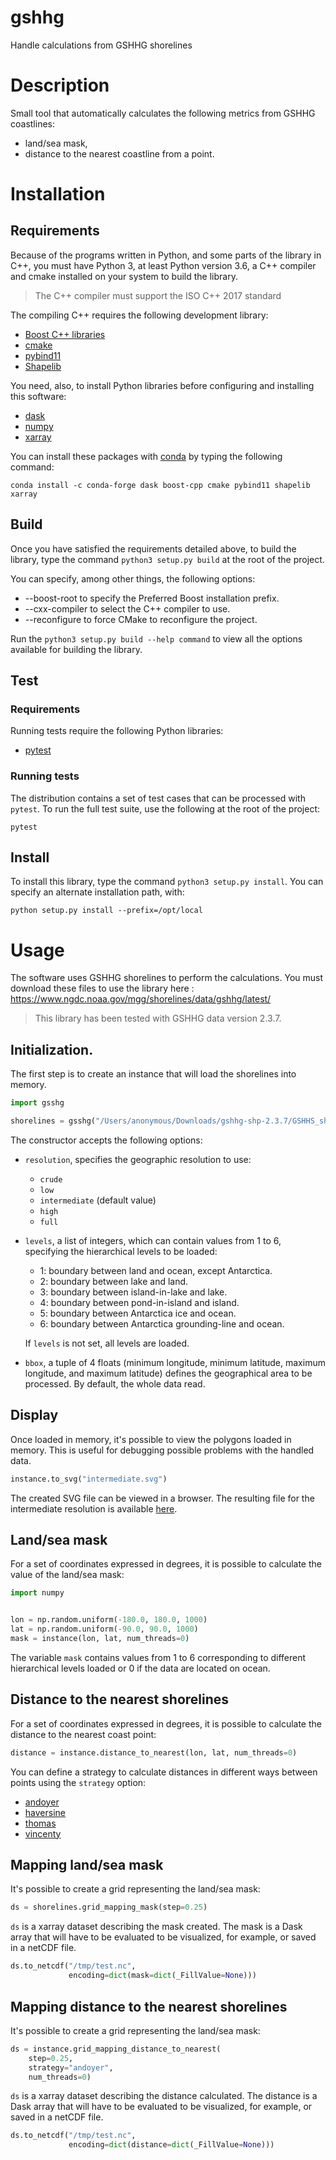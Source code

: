 # gshhg
Handle calculations from GSHHG shorelines

# Description

Small tool that automatically calculates the following metrics from GSHHG coastlines:
* land/sea mask,
* distance to the nearest coastline from a point.

# Installation

## Requirements

Because of the programs written in Python, and some parts of the library in C++, you must have Python 3, at least Python version 3.6, a C++ compiler and cmake installed on your system to build the library.

> The C++ compiler must support the ISO C++ 2017 standard

The compiling C++ requires the following development library:
* [Boost C++ libraries](https://www.boost.org/)
* [cmake](https://cmake.org/)
* [pybind11](https://github.com/pybind/pybind11)
* [Shapelib](http://shapelib.maptools.org/)

You need, also, to install Python libraries before configuring and installing this software:
* [dask](https://dask.org/)
* [numpy](https://numpy.org/)
* [xarray](http://xarray.pydata.org/)

You can install these packages with [conda](https://docs.conda.io/en/latest/) by typing the following command:

    conda install -c conda-forge dask boost-cpp cmake pybind11 shapelib xarray

## Build

Once you have satisfied the requirements detailed above, to build the library, type the command `python3 setup.py build` at the root of the project.

You can specify, among other things, the following options:
* --boost-root to specify the Preferred Boost installation prefix.
* --cxx-compiler to select the C++ compiler to use.
* --reconfigure to force CMake to reconfigure the project.

Run the `python3 setup.py build --help command` to view all the options available for building the library.

## Test

### Requirements

Running tests require the following Python libraries:
* [pytest](https://docs.pytest.org)

### Running tests
The distribution contains a set of test cases that can be processed with `pytest`. To run the full test suite, use the following at the root of the project:

    pytest

## Install

To install this library, type the command `python3 setup.py install`. You can specify an alternate installation path, with:

    python setup.py install --prefix=/opt/local

# Usage

The software uses GSHHG shorelines to perform the calculations. You must download these files to use the library here : https://www.ngdc.noaa.gov/mgg/shorelines/data/gshhg/latest/

> This library has been tested with GSHHG data version 2.3.7.

## Initialization.
The first step is to create an instance that will load the shorelines into memory.

```python
import gsshg

shorelines = gsshg("/Users/anonymous/Downloads/gshhg-shp-2.3.7/GSHHS_shp")
```

The constructor accepts the following options:
* `resolution`, specifies the geographic resolution to use:
  * `crude`
  * `low`
  * `intermediate` (default value)
  * `high`
  * `full`
* `levels`, a list of integers, which can contain values from 1 to 6,
  specifying the hierarchical levels to be loaded:
  * 1: boundary between land and ocean, except Antarctica.
  * 2: boundary between lake and land.
  * 3: boundary between island-in-lake and lake.
  * 4: boundary between pond-in-island and island.
  * 5: boundary between Antarctica ice and ocean.
  * 6: boundary between Antarctica grounding-line and ocean.

  If `levels` is not set, all levels are loaded.
* `bbox`, a tuple of 4 floats (minimum longitude, minimum latitude, maximum
  longitude, and maximum latitude) defines the geographical area to be
  processed. By default, the whole data read.

## Display

Once loaded in memory, it's possible to view the polygons loaded in memory. This
is useful for debugging possible problems with the handled data.

```python
instance.to_svg("intermediate.svg")
```

The created SVG file can be viewed in a browser. The resulting file for the
intermediate resolution is available [here](docs/intermediate.svg).

## Land/sea mask
For a set of coordinates expressed in degrees, it is possible to calculate the
value of the land/sea mask:

```python
import numpy


lon = np.random.uniform(-180.0, 180.0, 1000)
lat = np.random.uniform(-90.0, 90.0, 1000)
mask = instance(lon, lat, num_threads=0)
```

The variable `mask` contains values from 1 to 6 corresponding to different
hierarchical levels loaded or 0 if the data are located on ocean.

## Distance to the nearest shorelines

For a set of coordinates expressed in degrees, it is possible to calculate the
distance to the nearest coast point:

```python
distance = instance.distance_to_nearest(lon, lat, num_threads=0)
```

You can define a strategy to calculate distances in different ways between
points using the `strategy` option:
* [andoyer](https://www.boost.org/doc/libs/1_75_0/boost/geometry/strategies/geographic/distance_andoyer.hpp)
* [haversine](https://en.wikipedia.org/wiki/Haversine_formula)
* [thomas](https://www.boost.org/doc/libs/1_75_0/boost/geometry/strategies/geographic/distance_thomas.hpp)
* [vincenty](https://en.wikipedia.org/wiki/Vincenty%27s_formulae)

## Mapping land/sea mask

It's possible to create a grid representing the land/sea mask:

```python
ds = shorelines.grid_mapping_mask(step=0.25)
```

`ds` is a xarray dataset describing the mask created. The mask is a Dask array
that will have to be evaluated to be visualized, for example, or saved in a
netCDF file.

```python
ds.to_netcdf("/tmp/test.nc",
             encoding=dict(mask=dict(_FillValue=None)))
```
## Mapping distance to the nearest shorelines

It's possible to create a grid representing the land/sea mask:

```python
ds = instance.grid_mapping_distance_to_nearest(
    step=0.25,
    strategy="andoyer",
    num_threads=0)
```

`ds` is a xarray dataset describing the distance calculated. The distance is a Dask
array that will have to be evaluated to be visualized, for example, or saved in
a netCDF file.

```python
ds.to_netcdf("/tmp/test.nc",
             encoding=dict(distance=dict(_FillValue=None)))
```
